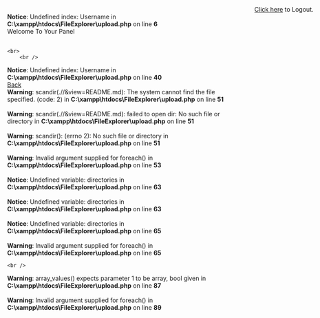 <link rel="stylesheet" href="https://stackpath.bootstrapcdn.com/bootstrap/4.5.2/css/bootstrap.min.css">
<link rel="stylesheet" href="https://cdnjs.cloudflare.com/ajax/libs/font-awesome/4.7.0/css/font-awesome.min.css">
<link rel="stylesheet" href="https://cdnjs.cloudflare.com/ajax/libs/ekko-lightbox/5.3.0/ekko-lightbox.css" />

<div class="container-fluid">
    <br />
<b>Notice</b>:  Undefined index: Username in <b>C:\xampp\htdocs\FileExplorer\upload.php</b> on line <b>6</b><br />
Welcome  To Your Panel    <!--   add csrf later -->
    <br><br>

<!--    <div class="col-4">-->
<!--        <form action="myfunctions.php" method="post">-->
<!--            <p class="mt-3"><label for="newfilename"></label></p>-->
<!--            <input type="text" name="newfilename" id="newfilename" value="" placeholder="Enter New File Name" class="form-control">-->
<!--            <br>-->
<!--            <input type="submit" class="btn btn-success" value="Create New File" name="submit_create_new_file">-->
<!--        </form>-->
<!--    </div>-->
    <br>
        <br />
<b>Notice</b>:  Undefined index: Username in <b>C:\xampp\htdocs\FileExplorer\upload.php</b> on line <b>40</b><br />
<a href=http://localhost/FileExplorer/upload.php   class='btn btn-primary'>Back</a><br />
<b>Warning</b>:  scandir(.//&amp;view=README.md): The system cannot find the file specified. (code: 2) in <b>C:\xampp\htdocs\FileExplorer\upload.php</b> on line <b>51</b><br />
<br />
<b>Warning</b>:  scandir(.//&amp;view=README.md): failed to open dir: No such file or directory in <b>C:\xampp\htdocs\FileExplorer\upload.php</b> on line <b>51</b><br />
<br />
<b>Warning</b>:  scandir(): (errno 2): No such file or directory in <b>C:\xampp\htdocs\FileExplorer\upload.php</b> on line <b>51</b><br />
<br />
<b>Warning</b>:  Invalid argument supplied for foreach() in <b>C:\xampp\htdocs\FileExplorer\upload.php</b> on line <b>53</b><br />
<br />
<b>Notice</b>:  Undefined variable: directories in <b>C:\xampp\htdocs\FileExplorer\upload.php</b> on line <b>63</b><br />
<br />
<b>Notice</b>:  Undefined variable: directories in <b>C:\xampp\htdocs\FileExplorer\upload.php</b> on line <b>63</b><br />
<br />
<b>Notice</b>:  Undefined variable: directories in <b>C:\xampp\htdocs\FileExplorer\upload.php</b> on line <b>65</b><br />
<br />
<b>Warning</b>:  Invalid argument supplied for foreach() in <b>C:\xampp\htdocs\FileExplorer\upload.php</b> on line <b>65</b><br />


    <br />
<b>Warning</b>:  array_values() expects parameter 1 to be array, bool given in <b>C:\xampp\htdocs\FileExplorer\upload.php</b> on line <b>87</b><br />
<br />
<b>Warning</b>:  Invalid argument supplied for foreach() in <b>C:\xampp\htdocs\FileExplorer\upload.php</b> on line <b>89</b><br />


</div>


<footer class="footer text-center" style="top: 50px;right: 20px;position: absolute" >
    <a href="logout.php">Click here</a> to Logout.

</footer>
